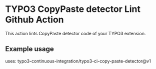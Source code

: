 # TYPO3 CopyPaste detector Lint Github Action

This action lints CopyPaste detector code of your TYPO3 extension.

## Example usage

uses: typo3-continuous-integration/typo3-ci-copy-paste-detector@v1
